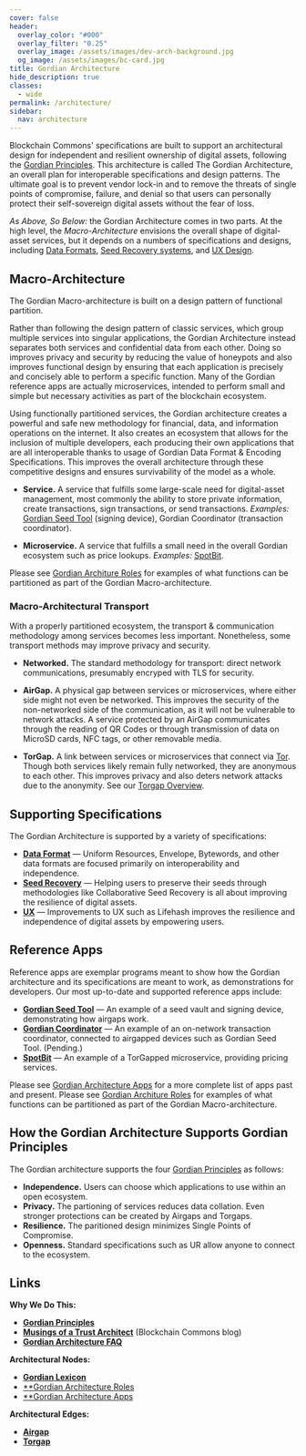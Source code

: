 ```yaml
---
cover: false
header:
  overlay_color: "#000"
  overlay_filter: "0.25"
  overlay_image: /assets/images/dev-arch-background.jpg
  og_image: /assets/images/bc-card.jpg
title: Gordian Architecture
hide_description: true
classes:
  - wide
permalink: /architecture/
sidebar:
  nav: architecture
---
```


Blockchain Commons' specifications are built to support an
architectural design for independent and resilient ownership of
digital assets, following the [Gordian Principles](/principles/). This
architecture is called The Gordian Architecture, an overall plan for
interoperable specifications and design patterns. The ultimate goal
is to prevent vendor lock-in and to remove the threats of single
points of compromise, failure, and denial so that users can personally
protect their self-sovereign digital assets without the fear of loss.

_As Above, So Below:_ the Gordian Architecture comes in two parts. At
the high level, the _Macro-Architecture_ envisions the overall shape
of digital-asset services, but it depends on a numbers of
specifications and designs, including [Data Formats](/dataformat/),
[Seed Recovery systems](/seedrecovery/), and [UX Design](/ux/).

## Macro-Architecture

The Gordian Macro-architecture is built on a design pattern of
functional partition.

Rather than following the design pattern of classic services, which
group multiple services into singular applications, the Gordian
Architecture instead separates both services and confidential data
from each other. Doing so improves privacy and security by reducing
the value of honeypots and also improves functional design by ensuring
that each application is precisely and concisely able to perform a
specific function. Many of the Gordian reference apps are actually
microservices, intended to perform small and simple but necessary
activities as part of the blockchain ecosystem.

Using functionally partitioned services, the Gordian architecture
creates a powerful and safe new methodology for financial, data, and
information operations on the internet. It also creates an ecosystem
that allows for the inclusion of multiple developers, each producing
their own applications that are all interoperable thanks to usage of
Gordian Data Format & Encoding Specifications. This improves the
overall architecture through these competitive designs and ensures
survivability of the model as a whole.

* **Service.** A service that fulfills some large-scale need for
digital-asset management, most commonly the ability to store private
information, create transactions, sign transactions, or send
transactions. *Examples:* [Gordian Seed
Tool](https://github.com/BlockchainCommons/GordianSeedTool-iOS)
(signing device), Gordian Coordinator (transaction coordinator).

* **Microservice.** A service that fulfills a small need in the
overall Gordian ecosystem such as price lookups. *Examples:*
[SpotBit](https://github.com/BlockchainCommons/spotbit).

Please see [Gordian Architure Roles](/architecture/roles/) for examples of what
functions can be partitioned as part of the Gordian
Macro-architecture.

### Macro-Architectural Transport

With a properly partitioned ecosystem, the transport & communication
methodology among services becomes less important. Nonetheless, some
transport methods may improve privacy and security.

* **Networked.** The standard methodology for transport: direct
network communications, presumably encryped with TLS for security.

* **AirGap.** A physical gap between services or microservices, where
either side might not even be networked. This improves the security of
the non-networked side of the communication, as it will not be
vulnerable to network attacks. A service protected by an AirGap
communicates through the reading of QR Codes or through transmission
of data on MicroSD cards, NFC tags, or other removable media.

* **TorGap.** A link between services or microservices that connect
via [Tor](https://www.torproject.org/). Though both services likely
remain fully networked, they are anonymous to each other. This
improves privacy and also deters network attacks due to the
anonymity. See our [Torgap
Overview](https://github.com/BlockchainCommons/torgap/blob/master/README.md).

## Supporting Specifications

The Gordian Architecture is supported by a variety of specifications:

* [**Data Format**](/dataformat/) — Uniform Resources, Envelope,
Bytewords, and other data formats are focused primarily on
interoperability and independence.
* [**Seed Recovery**](/seedrecovery/) — Helping users to preserve
their seeds through methodologies like Collaborative Seed Recovery is
all about improving the resilience of digital assets.
* [**UX**](/ux/) — Improvements to UX such as Lifehash improves the
resilience and independence of digital assets by empowering users.

## Reference Apps

Reference apps are exemplar programs meant to show how the Gordian
architecture and its specifications are meant to work, as
demonstrations for developers. Our most up-to-date and supported reference
apps include:

* [**Gordian Seed Tool**](https://github.com/BlockchainCommons/GordianSeedTool-iOS) — An example of a seed vault and signing device, demonstrating how airgaps work.
* [**Gordian Coordinator**]() — An example of an on-network transaction coordinator, connected to airgapped devices such as Gordian Seed Tool. (Pending.)
* [**SpotBit**](https://github.com/BlockchainCommons/spotbit) — An example of a TorGapped microservice, providing pricing services.

Please see [Gordian Architecture Apps](/architecture/apps/) for a more
complete list of apps past and present.  Please see [Gordian Architure
Roles](/architecture/roles/) for examples of what functions can be
partitioned as part of the Gordian Macro-architecture.

## How the Gordian Architecture Supports Gordian Principles

The Gordian architecture supports the four [Gordian
Principles](/principles/) as follows:

* **Independence.** Users can choose which applications to use within an open ecosystem.
* **Privacy.** The partioning of services reduces data collation. Even stronger protections can be created by Airgaps and Torgaps.
* **Resilience.** The paritioned design minimizes Single Points of Compromise.
* **Openness.** Standard specifications such as UR allow anyone to connect to the ecosystem.

## Links

**Why We Do This:**

* [**Gordian Principles**](/principles/)
* [**Musings of a Trust Architect**](https://www.blockchaincommons.com/musings/) (Blockchain Commons blog)
* [**Gordian Architecture FAQ**](/architecture/faq/)

**Architectural Nodes:**

* [**Gordian Lexicon**](/architecture/lexicon/)
* [**Gordian Architecture Roles](/architecture/roles/)
* [**Gordian Architecture Apps](/architecture/apps/)

**Architectural Edges:**

* [**Airgap**](/airgap/)
* [**Torgap**](/torgap/)
